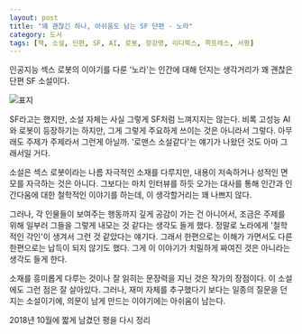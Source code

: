```yaml
---
layout: post
title: "꽤 괜찮긴 하나, 아쉬움도 남는 SF 단편 - 노라"
category: 도서
tags: [책, 소설, 단편, SF, AI, 로봇, 장강명, 리디북스, 쪽프레스, 서평]
---
```


인공지능 섹스 로봇의 이야기를 다룬 '노라'는
인간에 대해 던지는 생각거리가 꽤 괜찮은 단편 SF 소설이다.

![표지](https://lh3.googleusercontent.com/-jflXrS9GOU_iQCbO0ttiYkw1Ki53MY3-enYr8DQ6ekJXgWFJi_GlpjUbBTAYwRz7bTQZ5fS-qeS9A=s480)

SF라고는 했지만, 소설 자체는 사실 그렇게 SF처럼 느껴지지는 않는다.
비록 고성능 AI와 로봇이 등장하기는 하지만,
그게 그렇게 주요하게 쓰이는 것은 아니라서 그렇다.
아무래도 주제가 주제라서 그런게 아닐까.
'로맨스 소설같다'는 얘기가 나왔던 것도 아마 그래서일 거다.

소설은 섹스 로봇이라는 나름 자극적인 소재를 다루지만,
내용이 저속하거나 성적인 면모를 자극하는 것은 아니다.
그보다는 마치 인터뷰를 하듯 오가는 대사를 통해
인간과 인간다움에 대한 철학적인 이야기를 하는데,
이 생각할거리는 꽤 나쁘지 않다.

그러나, 각 인물들이 보여주는 행동까지 깊게 공감이 가는 건 아니어서,
조금은 주제를 위해 일부러 그들을 그렇게 내모는 것 같다는 생각도 들게 했다.
정말로 노라에게 '철학적인 각인'이 생겨서 그런 것 같았다는 얘기다.
그래서 한편으로는 이해가 가면서도 다른 한편으로는 납득이 되지 않기도 했다.
그게 이 이야기가 치밀하게 짜여진 것은 아니라는 생각도 들게 한다.

소재를 흥미롭게 다루는 것이나 잘 읽히는 문장력을 지닌 것은 작가의 장점이다.
이 소설에도 그런 점은 잘 살아있다.
그러나, 재미 자체를 추구했다기 보다는 일종의 질문을 던지는 소설이기에,
의문이 남게 만드는 이야기에는 아쉬움이 남는다.



<div class="im im-info">
2018년 10월에 짧게 남겼던 평을 다시 정리
</div>

<!--
https://twitter.com/reznoa/status/1047093893160820736
https://twitter.com/reznoa/status/1047104820333559809
https://twitter.com/reznoa/status/1047106719799595009
-->
